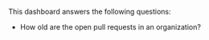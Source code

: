 This dashboard answers the following questions:

- How old are the open pull requests in an organization?
